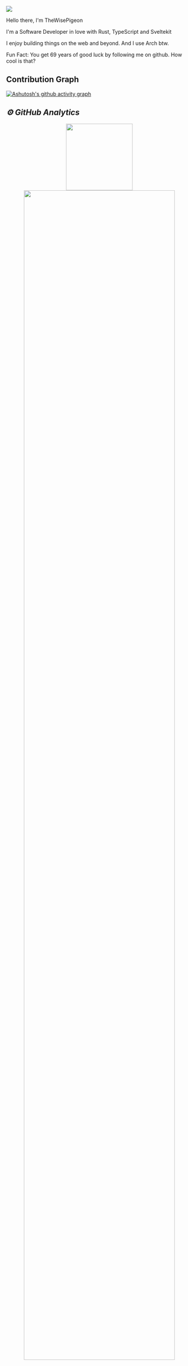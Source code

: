 ![](https://media.giphy.com/media/hmzZkvOJPLQti/giphy.gif)

Hello there, I'm TheWisePigeon

I'm a Software Developer in love with Rust, TypeScript and Sveltekit

I enjoy building things on the web and beyond. And I use Arch btw.

Fun Fact: You get 69 years of good luck by following me on github. How cool is that?

## Contribution Graph

[![Ashutosh's github activity graph](https://github-readme-activity-graph.cyclic.app/graph?username=TheWisePigeon&theme=react-dark)]()

<h2><i>⚙️ GitHub Analytics</i></h2>
<p align="center">
<img height="180em" src="https://github-readme-stats.vercel.app/api?username=TheWisePigeon&show_icons=true&theme=algolia&include_all_commits=true&count_private=true"/><br/>
<img width="90%" src="https://github-readme-streak-stats.herokuapp.com/?user=TheWisePigeon&show_icons=true&locale=en&layout=demo&theme=merko&hide_border=true" />




